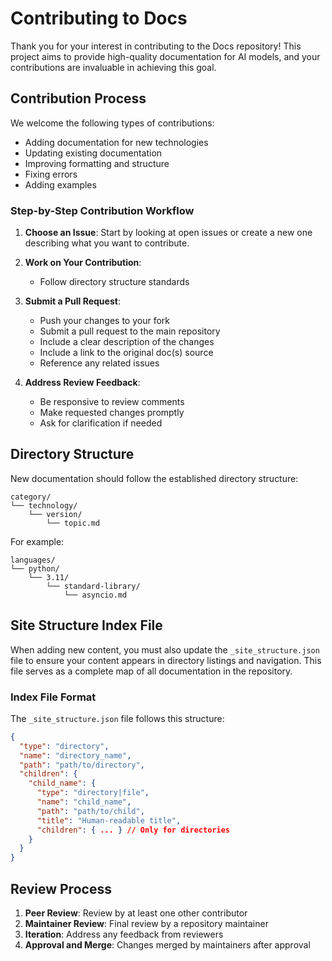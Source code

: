 # Contributing to Docs

Thank you for your interest in contributing to the Docs repository! This project aims to provide high-quality documentation for AI models, and your contributions are invaluable in achieving this goal.

## Contribution Process

We welcome the following types of contributions:
- Adding documentation for new technologies
- Updating existing documentation
- Improving formatting and structure
- Fixing errors
- Adding examples

### Step-by-Step Contribution Workflow

1. **Choose an Issue**: Start by looking at open issues or create a new one describing what you want to contribute.
   
2. **Work on Your Contribution**:
   - Follow directory structure standards

3. **Submit a Pull Request**:
   - Push your changes to your fork
   - Submit a pull request to the main repository
   - Include a clear description of the changes
   - Include a link to the original doc(s) source
   - Reference any related issues

4. **Address Review Feedback**:
   - Be responsive to review comments
   - Make requested changes promptly
   - Ask for clarification if needed

## Directory Structure

New documentation should follow the established directory structure:
```
category/
└── technology/
    └── version/
        └── topic.md
```

For example:
```
languages/
└── python/
    └── 3.11/
        └── standard-library/
            └── asyncio.md
```

## Site Structure Index File
When adding new content, you must also update the `_site_structure.json` file to ensure your content appears in directory listings and navigation. This file serves as a complete map of all documentation in the repository.

### Index File Format
The `_site_structure.json` file follows this structure:

```json
{
  "type": "directory",
  "name": "directory_name",
  "path": "path/to/directory",
  "children": {
    "child_name": {
      "type": "directory|file",
      "name": "child_name",
      "path": "path/to/child",
      "title": "Human-readable title",
      "children": { ... } // Only for directories
    }
  }
}
```

## Review Process

1. **Peer Review**: Review by at least one other contributor
2. **Maintainer Review**: Final review by a repository maintainer
3. **Iteration**: Address any feedback from reviewers
4. **Approval and Merge**: Changes merged by maintainers after approval
